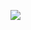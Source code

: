 [![](https://mermaid.ink/img/pako:eNqtVm1v2jAQ_itWJqRWSlISKBQ6TevrYKNVBd0qjVSVg02xcOw0cUoZ8N9nkxBIQguali8c95zPd8_5fJ5pA46w1tRKpRlhRDRnDgPA0cQIe9jRmlJEeAgjKhxNV1AK_oIBgS7FobKarSAmvZ3zAOHA0YBa_alcrjYa5Y3VHiTsfPy8wgcNVMfVDVy5uMdv4oJTnnqx69XycWPDasiZuIYeodM4ShUNzeE98ifJoXLivzlajC0ctliUSg5z2JDyyWAEAwHuz2NwQGEYXuIhCCP3OYD-6MmHCBH2DIaE0ibjDOuhCPgYL-V40coWdM5urb6jqR9He8yBeY8W6IPEJmOH8KvLYYC2QHkXdtaF-lzOxZGi2PSnWSTyXoQIiedTnMEwQ-_8Sfe96t1V7D3iqRTjOetftu5t-xF8Nowvc8t4IAGeb8lRfef9LqZwGttusZHBgV2h3l2oCvx0IyYiSweQkgH-apXNWs0sm-uqfJhGtZgGkmEPBOEMdLogC7X6cEINEcjAs8B13-PhS0SE4Dnk2xp58iP3SAYADASMEbAatmnVTkzLtMr1x32KtKxNzNj8gRjXZA66Vr_LI4EDa8ODJCZvBZJMFK9rMRa6S2tp3j44cLQ2k94YFjFGievbPlCNKrv_8DDWtpMFXTv7_4yhgBOk-i3fLPaOFjnJFqJrJ3nJ4xR_Ww-AnR4AW5f94BoyzLHgfnoMKvsdg-N492zpOu9V-4fcNQxHH56496soo07oSstj5yqSCjnSEn7l9okUJ-1xl9B1IPbuC6mWZRv6Y-lTZQtjv8Zr2VQnUwLbCfweydR7vdYe3Na3cXvzDxSuCckS5bD0Kl8Kt9DD8R0-GRGRXuIujVayMSFIjJpV_00fqNGzxE4TP6Cjt3SZuN5euztVu1DCxj0xpRgkcxIknoFansZRvP31wmVe0FQKmmpBc1zQ1Aqaul5srLzmVNM1DwdyciD5GtjyCoDBOBmvez8Adsz_vcb__5j-djr91eyXicJI8N6UDbTmENIQ61rkIyjwJYGSEy_VYkQED27iB9LynbSyvFoiqaEP2W_OVwsXfwFNYdM3?type=png)](https://mermaid.live/edit#pako:eNqtVm1v2jAQ_itWJqRWSlISKBQ6TevrYKNVBd0qjVSVg02xcOw0cUoZ8N9nkxBIQguali8c95zPd8_5fJ5pA46w1tRKpRlhRDRnDgPA0cQIe9jRmlJEeAgjKhxNV1AK_oIBgS7FobKarSAmvZ3zAOHA0YBa_alcrjYa5Y3VHiTsfPy8wgcNVMfVDVy5uMdv4oJTnnqx69XycWPDasiZuIYeodM4ShUNzeE98ifJoXLivzlajC0ctliUSg5z2JDyyWAEAwHuz2NwQGEYXuIhCCP3OYD-6MmHCBH2DIaE0ibjDOuhCPgYL-V40coWdM5urb6jqR9He8yBeY8W6IPEJmOH8KvLYYC2QHkXdtaF-lzOxZGi2PSnWSTyXoQIiedTnMEwQ-_8Sfe96t1V7D3iqRTjOetftu5t-xF8Nowvc8t4IAGeb8lRfef9LqZwGttusZHBgV2h3l2oCvx0IyYiSweQkgH-apXNWs0sm-uqfJhGtZgGkmEPBOEMdLogC7X6cEINEcjAs8B13-PhS0SE4Dnk2xp58iP3SAYADASMEbAatmnVTkzLtMr1x32KtKxNzNj8gRjXZA66Vr_LI4EDa8ODJCZvBZJMFK9rMRa6S2tp3j44cLQ2k94YFjFGievbPlCNKrv_8DDWtpMFXTv7_4yhgBOk-i3fLPaOFjnJFqJrJ3nJ4xR_Ww-AnR4AW5f94BoyzLHgfnoMKvsdg-N492zpOu9V-4fcNQxHH56496soo07oSstj5yqSCjnSEn7l9okUJ-1xl9B1IPbuC6mWZRv6Y-lTZQtjv8Zr2VQnUwLbCfweydR7vdYe3Na3cXvzDxSuCckS5bD0Kl8Kt9DD8R0-GRGRXuIujVayMSFIjJpV_00fqNGzxE4TP6Cjt3SZuN5euztVu1DCxj0xpRgkcxIknoFansZRvP31wmVe0FQKmmpBc1zQ1Aqaul5srLzmVNM1DwdyciD5GtjyCoDBOBmvez8Adsz_vcb__5j-djr91eyXicJI8N6UDbTmENIQ61rkIyjwJYGSEy_VYkQED27iB9LynbSyvFoiqaEP2W_OVwsXfwFNYdM3)
